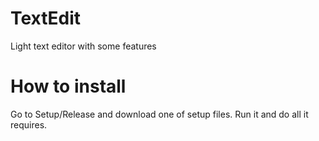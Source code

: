 # TextEdit
Light text editor with some features

# How to install
Go to Setup/Release and download one of setup files. Run it and do all it requires.
